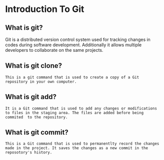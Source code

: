 # Introduction To Git

## What is git?
   Git is a distributed version control system used for tracking changes in codes during software development. Additionally it allows multiple developers to collaborate on the same projects.
## What is git clone?
    This is a git command that is used to create a copy of a Git repository in your own computer. 
## What is git add?  
    It is a Git command that is used to add any changes or modifications to files in the staging area. The files are added before being commited  to the repository. 
## What is git commit?
    This is a Git command that is used to permanentlty record the changes made in the project. It saves the changes as a new commit in the reposotory's history.   



